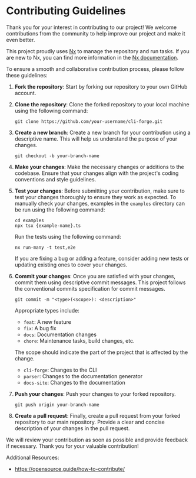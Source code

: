 # Contributing Guidelines

Thank you for your interest in contributing to our project! We welcome contributions from the community to help improve our project and make it even better.

This project proudly uses [Nx](https://nx.dev) to manage the repository and run tasks. If you are new to Nx, you can find more information in the [Nx documentation](https://nx.dev).

To ensure a smooth and collaborative contribution process, please follow these guidelines:

1. **Fork the repository**: Start by forking our repository to your own GitHub account.

2. **Clone the repository**: Clone the forked repository to your local machine using the following command:

   ```shell
   git clone https://github.com/your-username/cli-forge.git
   ```

3. **Create a new branch**: Create a new branch for your contribution using a descriptive name. This will help us understand the purpose of your changes.

   ```shell
   git checkout -b your-branch-name
   ```

4. **Make your changes**: Make the necessary changes or additions to the codebase. Ensure that your changes align with the project's coding conventions and style guidelines.

5. **Test your changes**: Before submitting your contribution, make sure to test your changes thoroughly to ensure they work as expected.
   To manually check your changes, examples in the `examples` directory can be run using the following command:

   ```shell
   cd examples
   npx tsx {example-name}.ts
   ```

   Run the tests using the following command:

   ```shell
   nx run-many -t test,e2e
   ```

   If you are fixing a bug or adding a feature, consider adding new tests or updating existing ones to cover your changes.

6. **Commit your changes**: Once you are satisfied with your changes, commit them using descriptive commit messages. This project follows the conventional commits specification for commit messages.

   ```shell
   git commit -m "<type>(<scope>): <description>"
   ```

   Appropriate types include:

   - `feat`: A new feature
   - `fix`: A bug fix
   - `docs`: Documentation changes
   - `chore`: Maintenance tasks, build changes, etc.

   The scope should indicate the part of the project that is affected by the change.

   - `cli-forge`: Changes to the CLI
   - `parser`: Changes to the documentation generator
   - `docs-site`: Changes to the documentation

7. **Push your changes**: Push your changes to your forked repository.

   ```shell
   git push origin your-branch-name
   ```

8. **Create a pull request**: Finally, create a pull request from your forked repository to our main repository. Provide a clear and concise description of your changes in the pull request.

We will review your contribution as soon as possible and provide feedback if necessary. Thank you for your valuable contribution!

Additional Resources:

- https://opensource.guide/how-to-contribute/
